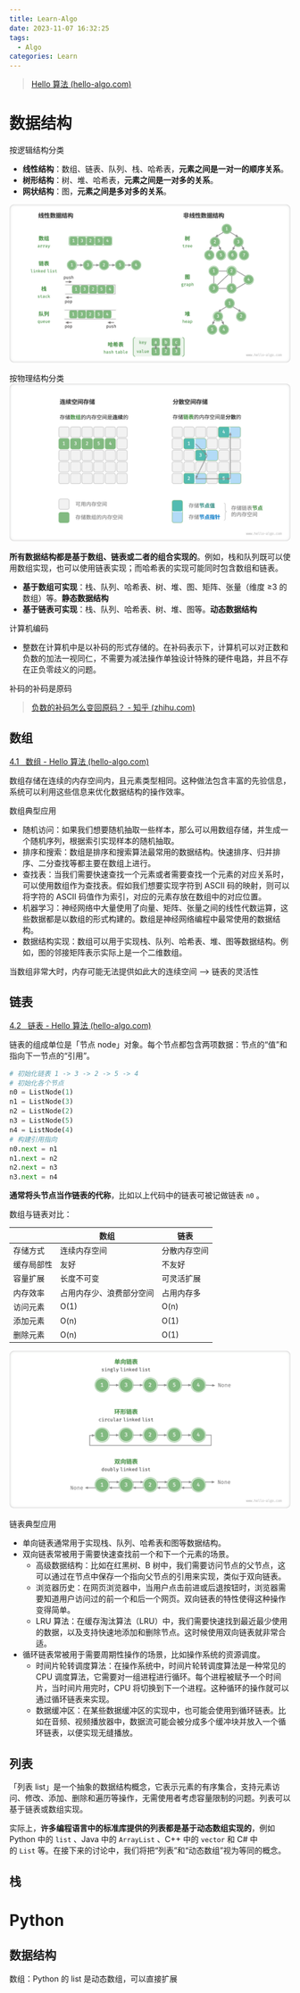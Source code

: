 ```yaml
---
title: Learn-Algo
date: 2023-11-07 16:32:25
tags:
  - Algo
categories: Learn
---
```


> [Hello 算法 (hello-algo.com)](https://www.hello-algo.com/)

<!-- more -->

# 数据结构

按逻辑结构分类
- **线性结构**：数组、链表、队列、栈、哈希表，**元素之间是一对一的顺序关系**。
- **树形结构**：树、堆、哈希表，**元素之间是一对多的关系**。
- **网状结构**：图，**元素之间是多对多的关系**。

![image.png|666](https://raw.githubusercontent.com/qiyun71/Blog_images/main/pictures20231107163456.png)

按物理结构分类
![image.png|666](https://raw.githubusercontent.com/qiyun71/Blog_images/main/pictures20231107163328.png)


**所有数据结构都是基于数组、链表或二者的组合实现的**。例如，栈和队列既可以使用数组实现，也可以使用链表实现；而哈希表的实现可能同时包含数组和链表。

- **基于数组可实现**：栈、队列、哈希表、树、堆、图、矩阵、张量（维度 ≥3 的数组）等。**静态数据结构**
- **基于链表可实现**：栈、队列、哈希表、树、堆、图等。**动态数据结构**

计算机编码
- 整数在计算机中是以补码的形式存储的。在补码表示下，计算机可以对正数和负数的加法一视同仁，不需要为减法操作单独设计特殊的硬件电路，并且不存在正负零歧义的问题。

补码的补码是原码 
  > [负数的补码怎么变回原码？ - 知乎 (zhihu.com)](https://www.zhihu.com/question/23164162)
  

## 数组

[4.1   数组 - Hello 算法 (hello-algo.com)](https://www.hello-algo.com/chapter_array_and_linkedlist/array/)

数组存储在连续的内存空间内，且元素类型相同。这种做法包含丰富的先验信息，系统可以利用这些信息来优化数据结构的操作效率。

数组典型应用
- 随机访问：如果我们想要随机抽取一些样本，那么可以用数组存储，并生成一个随机序列，根据索引实现样本的随机抽取。
- 排序和搜索：数组是排序和搜索算法最常用的数据结构。快速排序、归并排序、二分查找等都主要在数组上进行。
- 查找表：当我们需要快速查找一个元素或者需要查找一个元素的对应关系时，可以使用数组作为查找表。假如我们想要实现字符到 ASCII 码的映射，则可以将字符的 ASCII 码值作为索引，对应的元素存放在数组中的对应位置。
- 机器学习：神经网络中大量使用了向量、矩阵、张量之间的线性代数运算，这些数据都是以数组的形式构建的。数组是神经网络编程中最常使用的数据结构。
- 数据结构实现：数组可以用于实现栈、队列、哈希表、堆、图等数据结构。例如，图的邻接矩阵表示实际上是一个二维数组。

当数组非常大时，内存可能无法提供如此大的连续空间 --> 链表的灵活性


## 链表

[4.2   链表 - Hello 算法 (hello-algo.com)](https://www.hello-algo.com/chapter_array_and_linkedlist/linked_list/)

链表的组成单位是「节点 node」对象。每个节点都包含两项数据：节点的“值”和指向下一节点的“引用”。

```python
# 初始化链表 1 -> 3 -> 2 -> 5 -> 4
# 初始化各个节点
n0 = ListNode(1)
n1 = ListNode(3)
n2 = ListNode(2)
n3 = ListNode(5)
n4 = ListNode(4)
# 构建引用指向
n0.next = n1
n1.next = n2
n2.next = n3
n3.next = n4
```

**通常将头节点当作链表的代称**，比如以上代码中的链表可被记做链表 `n0` 。


数组与链表对比：

|            | 数组                     | 链表         |
| ---------- | ------------------------ | ------------ |
| 存储方式   | 连续内存空间             | 分散内存空间 |
| 缓存局部性 | 友好                     | 不友好       |
| 容量扩展   | 长度不可变               | 可灵活扩展   |
| 内存效率   | 占用内存少、浪费部分空间 | 占用内存多   |
| 访问元素   | O(1)                     | O(n)         |
| 添加元素   | O(n)                     | O(1)         |
| 删除元素   | O(n)                     | O(1)         |
  
![image.png|666](https://raw.githubusercontent.com/qiyun71/Blog_images/main/pictures20231122152228.png)

 链表典型应用
 - 单向链表通常用于实现栈、队列、哈希表和图等数据结构。
 - 双向链表常被用于需要快速查找前一个和下一个元素的场景。
   - 高级数据结构：比如在红黑树、B 树中，我们需要访问节点的父节点，这可以通过在节点中保存一个指向父节点的引用来实现，类似于双向链表。
   - 浏览器历史：在网页浏览器中，当用户点击前进或后退按钮时，浏览器需要知道用户访问过的前一个和后一个网页。双向链表的特性使得这种操作变得简单。
   - LRU 算法：在缓存淘汰算法（LRU）中，我们需要快速找到最近最少使用的数据，以及支持快速地添加和删除节点。这时候使用双向链表就非常合适。
- 循环链表常被用于需要周期性操作的场景，比如操作系统的资源调度。
  - 时间片轮转调度算法：在操作系统中，时间片轮转调度算法是一种常见的 CPU 调度算法，它需要对一组进程进行循环。每个进程被赋予一个时间片，当时间片用完时，CPU 将切换到下一个进程。这种循环的操作就可以通过循环链表来实现。
  - 数据缓冲区：在某些数据缓冲区的实现中，也可能会使用到循环链表。比如在音频、视频播放器中，数据流可能会被分成多个缓冲块并放入一个循环链表，以便实现无缝播放。

## 列表

「列表 list」是一个抽象的数据结构概念，它表示元素的有序集合，支持元素访问、修改、添加、删除和遍历等操作，无需使用者考虑容量限制的问题。列表可以基于链表或数组实现。

实际上，**许多编程语言中的标准库提供的列表都是基于动态数组实现的**，例如 Python 中的 `list` 、Java 中的 `ArrayList` 、C++ 中的 `vector` 和 C# 中的 `List` 等。在接下来的讨论中，我们将把“列表”和“动态数组”视为等同的概念。

## 栈




# Python

## 数据结构

数组：Python 的 list 是动态数组，可以直接扩展


